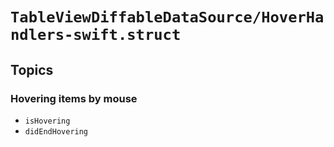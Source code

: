 # ``TableViewDiffableDataSource/HoverHandlers-swift.struct``

## Topics

### Hovering items by mouse

- ``isHovering``
- ``didEndHovering``

